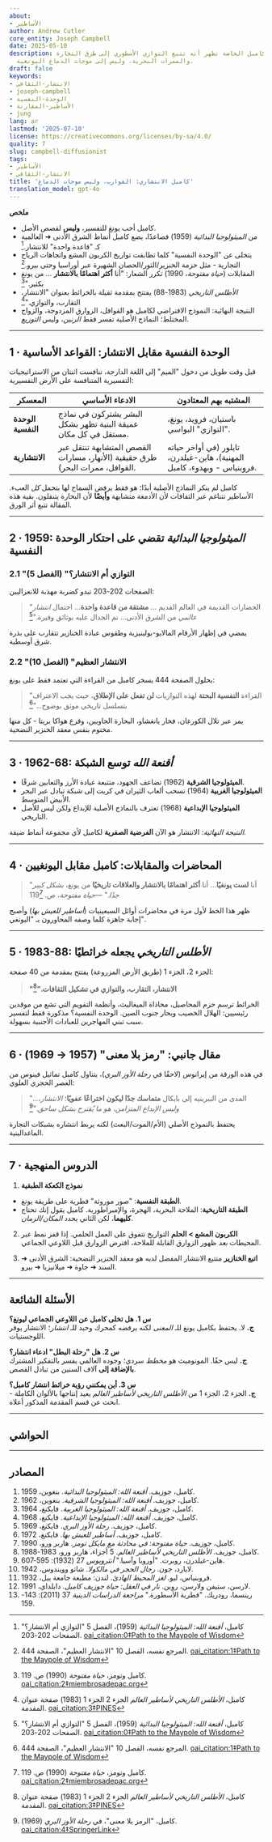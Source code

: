 ```yaml
---
about:
- الأساطير
author: Andrew Cutler
core_entity: Joseph Campbell
date: 2025-05-10
description: كلمات جوزيف كامبل الخاصة تظهر أنه تتبع التوازي الأسطوري إلى طرق التجارة
  والممرات البحرية، وليس إلى موجات الدماغ اليونغية.
draft: false
keywords:
- الانتشار-الثقافي
- joseph-campbell
- الوحدة-النفسية
- الأساطير-المقارنة
- jung
lang: ar
lastmod: '2025-07-10'
license: https://creativecommons.org/licenses/by-sa/4.0/
quality: 7
slug: campbell-diffusionist
tags:
- الأساطير
- الانتشار-الثقافي
title: 'كامبل الانتشاري: القوارب، وليس موجات الدماغ'
translation_model: gpt-4o
---
```


**ملخص**

- كامبل أحب يونغ للتفسير، **وليس** لقصص الأصل.  
- من *الميثولوجيا البدائية* (1959) فصاعدًا، يضع كامبل أنماط الشرق الأدنى ➜ العالمية كـ "قاعدة واحدة" للانتشار.[^1]  
- يتخلى عن "الوحدة النفسية" كلما تطابقت تواريخ الكربون المشع واتجاهات الرياح التجارية - مثل حزمة الخنزير/الثور/الحصان الشهيرة عبر أوراسيا وحتى بيرو.[^2]  
- المقابلات (*حياة مفتوحة*، 1990) تكرر الشعار: "أنا **أكثر اهتمامًا بالانتشار** ... من يونغ بكثير."[^3]  
- *الأطلس التاريخي* (1983-88) يفتتح بمقدمة ثقيلة بالخرائط بعنوان "الانتشار، التقارب، والتوازي."[^4]  
- النتيجة النهائية: النموذج الافتراضي لكامبل هو القوافل، الزوارق المزدوجة، والزواج المختلط؛ النماذج الأصلية تفسر فقط *الرنين*، وليس *التوزيع*.

---

## 1 · الوحدة النفسية مقابل الانتشار: القواعد الأساسية

قبل وقت طويل من دخول "الميم" إلى اللغة الدارجة، تنافست اثنتان من الاستراتيجيات التفسيرية المتنافسة على الأرض التفسيرية:

| المعسكر | الادعاء الأساسي | المشتبه بهم المعتادون |
|---------|-----------------|-----------------------|
| **الوحدة النفسية** | البشر يشتركون في نماذج عميقة البنية تظهر بشكل مستقل في كل مكان. | باستيان، فرويد، يونغ، "التوازي" البواسي. |
| **الانتشارية** | القصص المتشابهة تنتقل عبر طرق حقيقية (الأنهار، مسارات القوافل، ممرات البحر). | تايلور (في أواخر حياته المهنية)، هاين-غيلدرن، فروبنياس - وبهدوء، كامبل. |

كامبل لم ينكر النماذج الأصلية أبدًا؛ هو فقط يرفض السماح لها بتحمل *كل* العبء. الأساطير تتناغم عبر الثقافات لأن الأدمغة متشابهة **وأيضًا** لأن البحارة يتنقلون. بقية هذه المقالة تتبع أثر الورق.

---

## 2 · 1959: *الميثولوجيا البدائية* تقضي على احتكار الوحدة النفسية

### 2.1 "التوازي أم الانتشار؟" (الفصل 5)

الصفحات 202-203 تبدو كضربة مهذبة للانعزاليين:

> "الحضارات القديمة في العالم القديم ... **مشتقة من قاعدة واحدة**... احتمال *انتشار عالمي* من الشرق الأدنى... تم الجدال عليه بوثائق وفيرة."[^1]

يمضي في إظهار الأرقام المالايو-بولينيزية وطقوس عبادة الخنازير تتقارب على بذرة شرق أوسطية.

### 2.2 "الانتشار العظيم" (الفصل 10)

بحلول الصفحة 444 يسخر كامبل من القراءة التي تعتمد فقط على يونغ:

> "القراءة **النفسية البحتة** لهذه التوازيات **لن تفعل على الإطلاق**، حيث يجب الاعتراف بتسلسل تاريخي موثق بوضوح..."[^2]

يمر عبر تلال الكورغان، فخار يانغشاو، البحارة الجاويين، وقرع هواكا بريتا - كل منها مختوم بنفس معقد الخنزير التضحية.

---

## 3 · 1962-68: *أقنعة الله* توسع الشبكة

- **الميثولوجيا الشرقية** (1962) تضاعف الجهود، متتبعة عبادة الأرز والثعابين شرقًا. 
- **الميثولوجيا الغربية** (1964) تسحب ألعاب الثيران في كريت إلى شبكة تبادل عبر البحر الأبيض المتوسط. 
- **الميثولوجيا الإبداعية** (1968) تعترف بالنماذج الأصلية للإبداع ولكن ليس للأصل التاريخي.

*النتيجة النهائية*: الانتشار هو الآن **الفرضية الصفرية** لكامبل لأي مجموعة أنماط ضيقة.

---

## 4 · المحاضرات والمقابلات: كامبل مقابل اليونغيين

> "أنا **لست يونغيًا**... أنا **أكثر اهتمامًا بالانتشار والعلاقات تاريخيًا** من يونغ، *بشكل كبير جدًا*." —*حياة مفتوحة*، ص. 119[^3]

ظهر هذا الخط لأول مرة في محاضرات أوائل السبعينيات (*أساطير للعيش بها*) وأصبح إجابة جاهزة كلما وصفه المحاورون بـ "اليونغي".

---

## 5 · 1983-88: *الأطلس التاريخي* يجعله خرائطيًا

الجزء 2، الجزء 1 (طريق الأرض المزروعة) يفتتح بمقدمة من 40 صفحة:

> **"الانتشار، التقارب، والتوازي في تشكيل الثقافات."**[^4]

الخرائط ترسم حزم المحاصيل، محاذاة الميغاليث، وأنظمة التقويم التي تشع من موقدين رئيسيين: الهلال الخصيب وبحار جنوب الصين. الوحدة النفسية؟ مذكورة فقط لتفسير سبب تبني المهاجرين للعبادات الأجنبية بسهولة.

---

## 6 · مقال جانبي: "رمز بلا معنى" (1957 → 1969)

في هذه الورقة من إيرانوس (لاحقًا في *رحلة الأوز البري*)، يتناول كامبل تماثيل فينوس من العصر الحجري العلوي:

> "...المدى من البيرينيه إلى بايكال **متماسك جدًا ليكون اختراعًا عفويًا**؛ *الانتشار، وليس الإبداع المتزامن، هو ما يُقترح بشكل ساحق*."[^5]

يحتفظ بالنموذج الأصلي (الأم/الموت/البعث) لكنه يربط انتشاره بشبكات التجارة الماغدالينية.

---

## 7 · الدروس المنهجية

1. **نموذج الكعكة الطبقية** 
 - **الطبقة النفسية**: "صور موروثة" فطرية على طريقة يونغ. 
 - **الطبقة التاريخية**: الملاحة البحرية، الهجرة، والإمبراطورية. 
 كامبل يقول إنك تحتاج **كليهما**، لكن الثاني يحدد *المكان/الزمان*.

2. **الكربون المشع > الحلم** 
 التواريخ تتفوق على العمل الحلمي. إذا قفز نمط عبر المحيطات *بعد* ظهور الزوارق القابلة للملاحة، افترض الزوارق قبل اللاوعي الجماعي.

3. **اتبع الخنازير** 
 متتبع الانتشار المفضل لديه هو معقد الخنزير التضحية: الشرق الأدنى ➜ السند ➜ جاوة ➜ ميلانيزيا ➜ بيرو.

---

## الأسئلة الشائعة <!-- يحتفظ بدعم مخطط FAQPage. إنتاج 2-5 أزواج من الأسئلة والأجوبة. -->

**س 1. هل تخلى كامبل عن اللاوعي الجماعي ليونغ؟**  
**ج.** لا. يحتفظ بكامبل يونغ للـ *المعنى* لكنه يرفضه كمحرك وحيد للـ *انتشار*؛ الانتشار يوفر اللوجستيات.

**س 2. هل "رحلة البطل" ادعاء انتشار؟**  
**ج.** ليس حقًا. المونوميث هو *مخطط* سردي؛ وجوده العالمي يفسر بالتفكير المشترك **بالإضافة إلى** آلاف السنين من تبادل القصص.

**س 3. أين يمكنني رؤية خرائط انتشار كامبل؟**  
**ج.** الجزء 2، الجزء 1 من *الأطلس التاريخي لأساطير العالم* يعيد إنتاجها بالألوان الكاملة - ابحث عن قسم المقدمة المذكور أعلاه.

---

## الحواشي

[^1]: كامبل، *أقنعة الله: الميثولوجيا البدائية* (1959)، الفصل 5 "التوازي أم الانتشار؟" الصفحات 202-203. [oai_citation:0‡Path to the Maypole of Wisdom](https://maypoleofwisdom.com/wp-content/uploads/2021/01/themasksofgodprimitivemythologycampbell.pdf) 
[^2]: المرجع نفسه، الفصل 10 "الانتشار العظيم"، الصفحة 444. [oai_citation:1‡Path to the Maypole of Wisdom](https://maypoleofwisdom.com/wp-content/uploads/2021/01/themasksofgodprimitivemythologycampbell.pdf) 
[^3]: كامبل وتومز، *حياة مفتوحة* (1990) ص. 119. [oai_citation:2‡miembrosadepac.org](https://www.miembrosadepac.org/wp-content/uploads/2015Copia/09/Rensma-Innateness-of-Myth.pdf) 
[^4]: كامبل، *الأطلس التاريخي لأساطير العالم* الجزء 2 الجزء 1 (1983) صفحة عنوان المقدمة. [oai_citation:3‡PINES](https://www.gapines.org/eg/opac/record/5528480) 
[^5]: كامبل، "الرمز بلا معنى"، في *رحلة الأوز البري* (1969). [oai_citation:4‡SpringerLink](https://link.springer.com/10.1007/978-0-387-71802-6_93) 

---

## المصادر

1. كامبل، جوزيف. *أقنعة الله: الميثولوجيا البدائية*. بنغوين، 1959. 
2. كامبل، جوزيف. *أقنعة الله: الميثولوجيا الشرقية*. بنغوين، 1962. 
3. كامبل، جوزيف. *أقنعة الله: الميثولوجيا الغربية*. فايكنغ، 1964. 
4. كامبل، جوزيف. *أقنعة الله: الميثولوجيا الإبداعية*. فايكنغ، 1968. 
5. كامبل، جوزيف. *رحلة الأوز البري*. فايكنغ، 1969. 
6. كامبل، جوزيف. *أساطير للعيش بها*. فايكنغ، 1972. 
7. كامبل، جوزيف. *حياة مفتوحة: في محادثة مع مايكل تومز*. هاربر ورو، 1990. 
8. كامبل، جوزيف. *الأطلس التاريخي لأساطير العالم*. 5 أجزاء، هاربر ورو، 1983-1988. 
9. هاين-غيلدرن، روبرت. "أوروبا وآسيا." *أنثروبوس* 27 (1932): 595-607. 
10. لايارد، جون. *رجال الحجر في مالكولا*. شاتو وويندوس، 1942. 
11. فروبنياس، ليو. *لغز المحيط الهادئ*. لندن: مطبعة جامعة ييل، 1932. 
12. لارسن، ستيفن ولارسن، روبن. *نار في العقل: حياة جوزيف كامبل*. دابلداي، 1991. 
13. رينسما، رودريك. "فطرية الأسطورة." *مراجعة الدراسات الدينية* 37 (2011): 143-159.